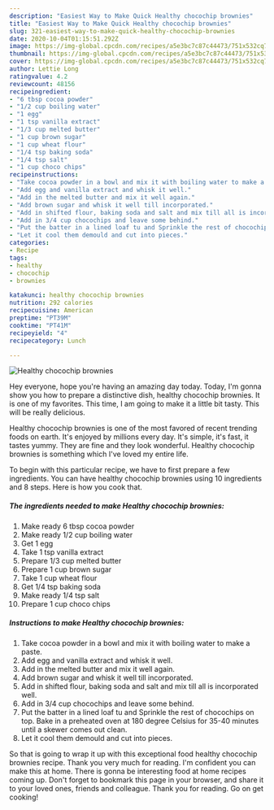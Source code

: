 ```yaml
---
description: "Easiest Way to Make Quick Healthy chocochip brownies"
title: "Easiest Way to Make Quick Healthy chocochip brownies"
slug: 321-easiest-way-to-make-quick-healthy-chocochip-brownies
date: 2020-10-04T01:15:51.292Z
image: https://img-global.cpcdn.com/recipes/a5e3bc7c87c44473/751x532cq70/healthy-chocochip-brownies-recipe-main-photo.jpg
thumbnail: https://img-global.cpcdn.com/recipes/a5e3bc7c87c44473/751x532cq70/healthy-chocochip-brownies-recipe-main-photo.jpg
cover: https://img-global.cpcdn.com/recipes/a5e3bc7c87c44473/751x532cq70/healthy-chocochip-brownies-recipe-main-photo.jpg
author: Lettie Long
ratingvalue: 4.2
reviewcount: 48156
recipeingredient:
- "6 tbsp cocoa powder"
- "1/2 cup boiling water"
- "1 egg"
- "1 tsp vanilla extract"
- "1/3 cup melted butter"
- "1 cup brown sugar"
- "1 cup wheat flour"
- "1/4 tsp baking soda"
- "1/4 tsp salt"
- "1 cup choco chips"
recipeinstructions:
- "Take cocoa powder in a bowl and mix it with boiling water to make a paste."
- "Add egg and vanilla extract and whisk it well."
- "Add in the melted butter and mix it well again."
- "Add brown sugar and whisk it well till incorporated."
- "Add in shifted flour, baking soda and salt and mix till all is incorporated well."
- "Add in 3/4 cup chocochips and leave some behind."
- "Put the batter in a lined loaf tu and Sprinkle the rest of chocochips on top. Bake in a preheated oven at 180 degree Celsius for 35-40 minutes until a skewer comes out clean."
- "Let it cool them demould and cut into pieces."
categories:
- Recipe
tags:
- healthy
- chocochip
- brownies

katakunci: healthy chocochip brownies 
nutrition: 292 calories
recipecuisine: American
preptime: "PT39M"
cooktime: "PT41M"
recipeyield: "4"
recipecategory: Lunch

---
```



![Healthy chocochip brownies](https://img-global.cpcdn.com/recipes/a5e3bc7c87c44473/751x532cq70/healthy-chocochip-brownies-recipe-main-photo.jpg)

Hey everyone, hope you're having an amazing day today. Today, I'm gonna show you how to prepare a distinctive dish, healthy chocochip brownies. It is one of my favorites. This time, I am going to make it a little bit tasty. This will be really delicious.

Healthy chocochip brownies is one of the most favored of recent trending foods on earth. It's enjoyed by millions every day. It's simple, it's fast, it tastes yummy. They are fine and they look wonderful. Healthy chocochip brownies is something which I've loved my entire life.




To begin with this particular recipe, we have to first prepare a few ingredients. You can have healthy chocochip brownies using 10 ingredients and 8 steps. Here is how you cook that.

<!--inarticleads1-->

##### The ingredients needed to make Healthy chocochip brownies:

1. Make ready 6 tbsp cocoa powder
1. Make ready 1/2 cup boiling water
1. Get 1 egg
1. Take 1 tsp vanilla extract
1. Prepare 1/3 cup melted butter
1. Prepare 1 cup brown sugar
1. Take 1 cup wheat flour
1. Get 1/4 tsp baking soda
1. Make ready 1/4 tsp salt
1. Prepare 1 cup choco chips




<!--inarticleads2-->

##### Instructions to make Healthy chocochip brownies:

1. Take cocoa powder in a bowl and mix it with boiling water to make a paste.
1. Add egg and vanilla extract and whisk it well.
1. Add in the melted butter and mix it well again.
1. Add brown sugar and whisk it well till incorporated.
1. Add in shifted flour, baking soda and salt and mix till all is incorporated well.
1. Add in 3/4 cup chocochips and leave some behind.
1. Put the batter in a lined loaf tu and Sprinkle the rest of chocochips on top. Bake in a preheated oven at 180 degree Celsius for 35-40 minutes until a skewer comes out clean.
1. Let it cool them demould and cut into pieces.




So that is going to wrap it up with this exceptional food healthy chocochip brownies recipe. Thank you very much for reading. I'm confident you can make this at home. There is gonna be interesting food at home recipes coming up. Don't forget to bookmark this page in your browser, and share it to your loved ones, friends and colleague. Thank you for reading. Go on get cooking!
